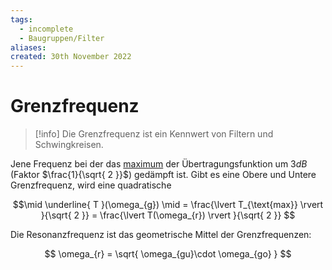 ```yaml
---
tags:
  - incomplete
  - Baugruppen/Filter
aliases: 
created: 30th November 2022
---
```


# Grenzfrequenz

> [!info] Die Grenzfrequenz ist ein Kennwert von Filtern und Schwingkreisen.

Jene Frequenz bei der das [maximum](Extremwert.md) der Übertragungsfunktion um $3dB$ (Faktor $\frac{1}{\sqrt{ 2 }}$) gedämpft ist. Gibt es eine Obere und Untere Grenzfrequenz, wird eine quadratische 

$$\mid \underline{ T }(\omega_{g}) \mid = \frac{\lvert T_{\text{max}} \rvert }{\sqrt{ 2 }} = \frac{\lvert T(\omega_{r}) \rvert }{\sqrt{ 2 }} $$

Die Resonanzfrequenz ist das geometrische Mittel der Grenzfrequenzen:

$$
\omega_{r} = \sqrt{ \omega_{gu}\cdot \omega_{go} }
$$